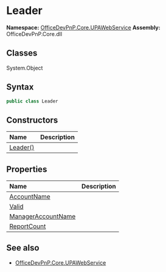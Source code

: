 # Leader

**Namespace:** [OfficeDevPnP.Core.UPAWebService](OfficeDevPnP.Core.UPAWebService.md)
**Assembly:** OfficeDevPnP.Core.dll
## Classes
System.Object
## Syntax
```C#
public class Leader
```
## Constructors
|**Name**|**Description**|
|:-----|:-----|
| [Leader()](Leaderconstructor1details.md) | 
## Properties
|**Name**|**Description**|
|:-----|:-----|
| [AccountName](Leader.AccountName.md) | 
| [Valid](Leader.Valid.md) | 
| [ManagerAccountName](Leader.ManagerAccountName.md) | 
| [ReportCount](Leader.ReportCount.md) | 
## See also
- [OfficeDevPnP.Core.UPAWebService](OfficeDevPnP.Core.UPAWebService.md)
